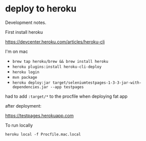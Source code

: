# deploy to heroku

Development notes.

First install heroku

https://devcenter.heroku.com/articles/heroku-cli

I'm on mac

- `brew tap heroku/brew && brew install heroku`
- `heroku plugins:install heroku-cli-deploy`
- `heroku login`
- `mvn package`
- `heroku deploy:jar target/seleniumtestpages-1-3-3-jar-with-dependencies.jar --app testpages`

had to add `:target/*` to the procfile when deploying fat app

after deployment:

https://testpages.herokuapp.com


To run locally

`heroku local -f Procfile.mac.local`